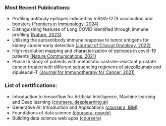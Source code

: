 ### Most Recent Publications:
- Profiling antibody epitopes induced by mRNA-1273 vaccination and boosters [(Frontiers in Immunology, 2024)](https://www.frontiersin.org/journals/immunology/articles/10.3389/fimmu.2024.1285278/full)
- Distinguishing features of Long COVID identified through immune profiling [(Nature, 2023)](https://www.nature.com/articles/s41586-023-06651-y)
- Utilizing the autoantibody immune response to tumor antigens for kidney cancer early detection [(Journal of Clinical Oncology, 2022)](https://ascopubs.org/doi/abs/10.1200/JCO.2022.40.6_suppl.369)
- High resolution mapping and characterization of epitopes in covid-19 patients [(Nature Communications, 2021)](https://www.nature.com/articles/s42003-021-02835-2.epdf?sharing_token=rajlat2hmp0IhtuPpDDuy9RgN0jAjWel9jnR3ZoTv0P2_ElLLUD6Dnf03M7AB8TzIVWdLvAyYnIpS7D8f8lKlNjejSnNXPXSGJzmtDyW-I54HJ2SIyLTGUJPaAANAn6T0D6GfuREWZSqhrYDH-xgIOPjNdyOQ0uPOKAEAFe1OAg%3D)
- Phase Ib study of patients with metastatic castrate-resistant prostate cancer treated with different sequencing regimens of atezolizumab and sipuleucel-T [(Journal for Immunotherapy for Cancer, 2021)](https://jitc.bmj.com/content/9/8/e002931)

### List of certifications:
- Introduction to tensorflow for Artificial Intelligence, Machine learning and Deep learning  [(coursera, deeplearning.ai)](https://coursera.org/share/d6d78d704133cc8a37725be520787256)
- Generative AI: Introduction and Applications [(coursera, IBM)](https://coursera.org/share/46299a8368fa4a1114de9cc7ce89d412)
- Foundations of data science [(coursera, google)]("https://coursera.org/share/9f37553e8023098ed84a36bce6461f58")
- Building data science web apps [(coursera)](https://coursera.org/share/e38cbb7230a8e912092a3d345773bff9")